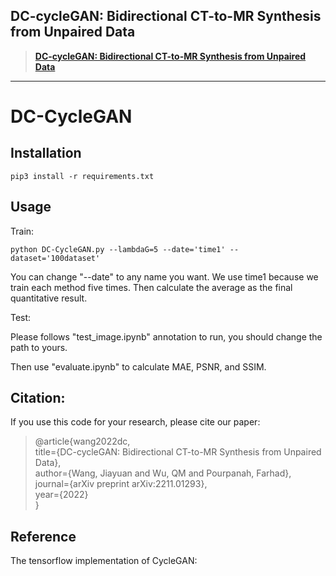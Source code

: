 ## DC-cycleGAN: Bidirectional CT-to-MR Synthesis from Unpaired Data
> [**DC-cycleGAN: Bidirectional CT-to-MR Synthesis from Unpaired Data**](https://arxiv.org/abs/2211.01293)

---

# DC-CycleGAN


## Installation
```
pip3 install -r requirements.txt
```

## Usage
Train:
```
python DC-CycleGAN.py --lambdaG=5 --date='time1' --dataset='100dataset'
```
You can change "--date" to any name you want. We use time1 because we train each method five times. Then calculate the average as the final quantitative result.


Test:

Please follows "test_image.ipynb" annotation to run, you should change the path to yours.

Then use "evaluate.ipynb" to calculate MAE, PSNR, and SSIM.

## Citation:
If you use this code for your research, please cite our paper:
> @article{wang2022dc,
> <br>  title={DC-cycleGAN: Bidirectional CT-to-MR Synthesis from Unpaired Data},
> <br>  author={Wang, Jiayuan and Wu, QM and Pourpanah, Farhad},
> <br>  journal={arXiv preprint arXiv:2211.01293},
> <br>  year={2022}
> <br>}

## Reference
The tensorflow implementation of CycleGAN: 
